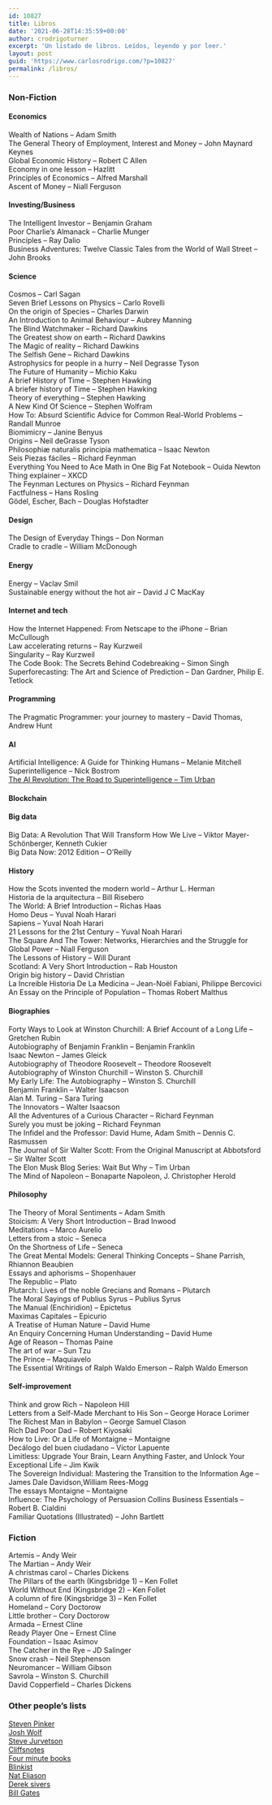 ```yaml
---
id: 10827
title: Libros
date: '2021-06-28T14:35:59+00:00'
author: crodrigoturner
excerpt: 'Un listado de libros. Leídos, leyendo y por leer.'
layout: post
guid: 'https://www.carlosrodrigo.com/?p=10827'
permalink: /libros/
---
```


### Non-Fiction

#### Economics

Wealth of Nations – Adam Smith  
The General Theory of Employment, Interest and Money – John Maynard Keynes  
Global Economic History – Robert C Allen  
Economy in one lesson – Hazlitt  
Principles of Economics – Alfred Marshall  
Ascent of Money – Niall Ferguson

#### Investing/Business

The Intelligent Investor – Benjamin Graham  
Poor Charlie’s Almanack – Charlie Munger  
Principles – Ray Dalio  
Business Adventures: Twelve Classic Tales from the World of Wall Street – John Brooks

#### Science

Cosmos – Carl Sagan  
Seven Brief Lessons on Physics – Carlo Rovelli  
On the origin of Species – Charles Darwin  
An Introduction to Animal Behaviour – Aubrey Manning  
The Blind Watchmaker – Richard Dawkins  
The Greatest show on earth – Richard Dawkins  
The Magic of reality – Richard Dawkins  
The Selfish Gene – Richard Dawkins  
Astrophysics for people in a hurry – Neil Degrasse Tyson  
The Future of Humanity – Michio Kaku  
A brief History of Time – Stephen Hawking  
A briefer history of Time – Stephen Hawking  
Theory of everything – Stephen Hawking  
A New Kind Of Science – Stephen Wolfram  
How To: Absurd Scientific Advice for Common Real-World Problems – Randall Munroe  
Biomimicry – Janine Benyus  
Origins – Neil deGrasse Tyson  
Philosophiæ naturalis principia mathematica – Isaac Newton  
Seis Piezas fáciles – Richard Feynman  
Everything You Need to Ace Math in One Big Fat Notebook – Ouida Newton  
Thing explainer – XKCD  
The Feynman Lectures on Physics – Richard Feynman  
Factfulness – Hans Rosling  
Gödel, Escher, Bach – Douglas Hofstadter

#### Design

The Design of Everyday Things – Don Norman  
Cradle to cradle – William McDonough

#### Energy

Energy – Vaclav Smil  
Sustainable energy without the hot air – David J C MacKay

#### Internet and tech

How the Internet Happened: From Netscape to the iPhone – Brian McCullough  
Law accelerating returns – Ray Kurzweil  
Singularity – Ray Kurzweil  
The Code Book: The Secrets Behind Codebreaking – Simon Singh  
Superforecasting: The Art and Science of Prediction – Dan Gardner, Philip E. Tetlock

#### Programming

The Pragmatic Programmer: your journey to mastery – David Thomas, Andrew Hunt

#### AI

Artificial Intelligence: A Guide for Thinking Humans – Melanie Mitchell  
Superintelligence – Nick Bostrom  
[The AI Revolution: The Road to Superintelligence – Tim Urban](https://waitbutwhy.com/2015/01/artificial-intelligence-revolution-1.html)

#### Blockchain

#### Big data

Big Data: A Revolution That Will Transform How We Live – Viktor Mayer-Schönberger, Kenneth Cukier  
Big Data Now: 2012 Edition – O’Reilly

#### History

How the Scots invented the modern world – Arthur L. Herman  
Historia de la arquitectura – Bill Risebero  
The World: A Brief Introduction – Richas Haas  
Homo Deus – Yuval Noah Harari  
Sapiens – Yuval Noah Harari  
21 Lessons for the 21st Century – Yuval Noah Harari  
The Square And The Tower: Networks, Hierarchies and the Struggle for Global Power – Niall Ferguson  
The Lessons of History – Will Durant  
Scotland: A Very Short Introduction – Rab Houston  
Origin big history – David Christian  
La Increible Historia De La Medicina – Jean-Noël Fabiani, Philippe Bercovici  
An Essay on the Principle of Population – Thomas Robert Malthus

#### Biographies

Forty Ways to Look at Winston Churchill: A Brief Account of a Long Life – Gretchen Rubin  
Autobiography of Benjamin Franklin – Benjamin Franklin  
Isaac Newton – James Gleick  
Autobiography of Theodore Roosevelt – Theodore Roosevelt  
Autobiography of Winston Churchill – Winston S. Churchill  
My Early Life: The Autobiography – Winston S. Churchill  
Benjamin Franklin – Walter Isaacson  
Alan M. Turing – Sara Turing  
The Innovators – Walter Isaacson  
All the Adventures of a Curious Character – Richard Feynman  
Surely you must be joking – Richard Feynman  
The Infidel and the Professor: David Hume, Adam Smith – Dennis C. Rasmussen  
The Journal of Sir Walter Scott: From the Original Manuscript at Abbotsford – Sir Walter Scott  
The Elon Musk Blog Series: Wait But Why – Tim Urban  
The Mind of Napoleon – Bonaparte Napoleon, J. Christopher Herold

#### Philosophy

The Theory of Moral Sentiments – Adam Smith  
Stoicism: A Very Short Introduction – Brad Inwood  
Meditations – Marco Aurelio  
Letters from a stoic – Seneca  
On the Shortness of Life – Seneca  
The Great Mental Models: General Thinking Concepts – Shane Parrish, Rhiannon Beaubien  
Essays and aphorisms – Shopenhauer  
The Republic – Plato  
Plutarch: Lives of the noble Grecians and Romans – Plutarch  
The Moral Sayings of Publius Syrus – Publius Syrus  
The Manual (Enchiridion) – Epictetus  
Maximas Capitales – Epicurio  
A Treatise of Human Nature – David Hume  
An Enquiry Concerning Human Understanding – David Hume  
Age of Reason – Thomas Paine  
The art of war – Sun Tzu  
The Prince – Maquiavelo  
The Essential Writings of Ralph Waldo Emerson – Ralph Waldo Emerson

#### Self-improvement

Think and grow Rich – Napoleon Hill  
Letters from a Self-Made Merchant to His Son – George Horace Lorimer  
The Richest Man in Babylon – George Samuel Clason  
Rich Dad Poor Dad – Robert Kiyosaki  
How to Live: Or a Life of Montaigne – Montaigne  
Decálogo del buen ciudadano – Víctor Lapuente  
Limitless: Upgrade Your Brain, Learn Anything Faster, and Unlock Your Exceptional Life – Jim Kwik  
The Sovereign Individual: Mastering the Transition to the Information Age – James Dale Davidson,William Rees-Mogg  
The essays Montaigne – Montaigne  
Influence: The Psychology of Persuasion Collins Business Essentials – Robert B. Cialdini  
Familiar Quotations (Illustrated) – John Bartlett

### Fiction

Artemis – Andy Weir  
The Martian – Andy Weir  
A christmas carol – Charles Dickens  
The Pillars of the earth (Kingsbridge 1) – Ken Follet  
World Without End (Kingsbridge 2) – Ken Follet  
A column of fire (Kingsbridge 3) – Ken Follet  
Homeland – Cory Doctorow  
Little brother – Cory Doctorow  
Armada – Ernest Cline  
Ready Player One – Ernest Cline  
Foundation – Isaac Asimov  
The Catcher in the Rye – JD Salinger  
Snow crash – Neil Stephenson  
Neuromancer – William Gibson  
Savrola – Winston S. Churchill  
David Copperfield – Charles Dickens

### Other people’s lists

[Steven Pinker](https://docs.google.com/spreadsheets/d/e/2PACX-1vQDca1iI1GgcMwBl65XRvJaAnZOv6sCjmAamy_7cioVMV4U_VnBksgZrIKTe5P4aneEXtion1ZA7iPe/pubhtml#)  
[Josh Wolf](https://twitter.com/wolfejosh/status/1087926885345054720)  
[Steve Jurvetson](https://tim.blog/2019/12/30/steve-jurvetson-recommended-books/)  
[Cliffsnotes](https://www.cliffsnotes.com/)  
[Four minute books](https://fourminutebooks.com/)  
[Blinkist ](https://www.blinkist.com/en/)  
[Nat Eliason](https://www.nateliason.com/notes)  
[Derek sivers](https://sive.rs/book)  
[Bill Gates](https://www.gatesnotes.com/Books)